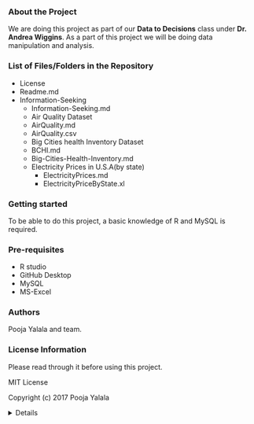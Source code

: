 ### About the Project
We are doing this project as part of our **Data to Decisions** class under **Dr. Andrea Wiggins**. As a part of this project we will be doing data manipulation and analysis.

### List of Files/Folders in the Repository
* License
* Readme.md
* Information-Seeking
  * Information-Seeking.md
  * Air Quality Dataset
   * AirQuality.md
   * AirQuality.csv
  * Big Cities health Inventory Dataset
   * BCHI.md
   * Big-Cities-Health-Inventory.md
  * Electricity Prices in U.S.A(by state)
    * ElectricityPrices.md
    * ElectricityPriceByState.xl

### Getting started
To be able to do this project, a basic knowledge of R and MySQL is required.

### Pre-requisites
* R studio
* GitHub Desktop
* MySQL
* MS-Excel


### Authors
Pooja Yalala and team.

### License Information
Please read through it before using this project.

MIT License

Copyright (c) 2017 Pooja Yalala

<details>

Permission is hereby granted, free of charge, to any person obtaining a copy
of this software and associated documentation files (the "Software"), to deal
in the Software without restriction, including without limitation the rights
to use, copy, modify, merge, publish, distribute, sublicense, and/or sell
copies of the Software, and to permit persons to whom the Software is
furnished to do so, subject to the following conditions:

The above copyright notice and this permission notice shall be included in all
copies or substantial portions of the Software.

THE SOFTWARE IS PROVIDED "AS IS", WITHOUT WARRANTY OF ANY KIND, EXPRESS OR
IMPLIED, INCLUDING BUT NOT LIMITED TO THE WARRANTIES OF MERCHANTABILITY,
FITNESS FOR A PARTICULAR PURPOSE AND NONINFRINGEMENT. IN NO EVENT SHALL THE
AUTHORS OR COPYRIGHT HOLDERS BE LIABLE FOR ANY CLAIM, DAMAGES OR OTHER
LIABILITY, WHETHER IN AN ACTION OF CONTRACT, TORT OR OTHERWISE, ARISING FROM,
OUT OF OR IN CONNECTION WITH THE SOFTWARE OR THE USE OR OTHER DEALINGS IN THE
SOFTWARE.

</details>

